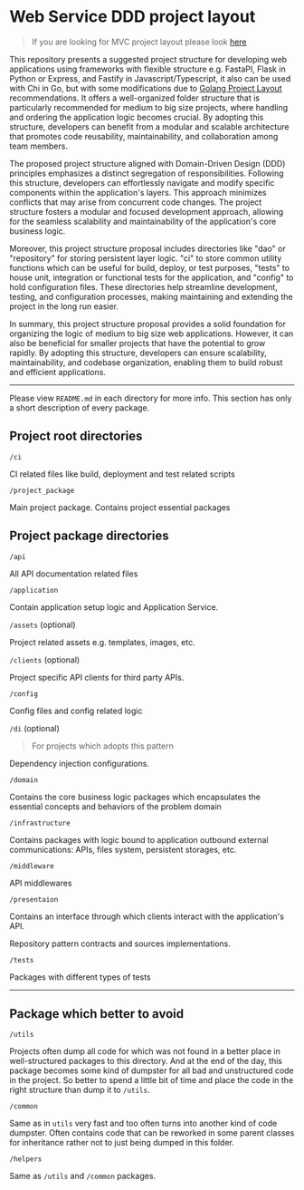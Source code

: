 
# Web Service DDD project layout

> If you are looking for MVC project layout please look [here](https://github.com/Imelstorm/web-service-mvc-project-layout)

This repository presents a suggested project structure for developing web applications using frameworks with flexible structure e.g. FastaPI, Flask in Python or Express, and Fastify in Javascript/Typescript, it also can be used with Chi in Go, but with some modifications due to [Golang Project Layout](https://github.com/golang-standards/project-layout) recommendations. It offers a well-organized folder structure that is particularly recommended for medium to big size projects, where handling and ordering the application logic becomes crucial. By adopting this structure, developers can benefit from a modular and scalable architecture that promotes code reusability, maintainability, and collaboration among team members.

The proposed project structure aligned with Domain-Driven Design (DDD) principles emphasizes a distinct segregation of responsibilities. Following this structure, developers can effortlessly navigate and modify specific components within the application's layers. This approach minimizes conflicts that may arise from concurrent code changes. The project structure fosters a modular and focused development approach, allowing for the seamless scalability and maintainability of the application's core business logic.

Moreover, this project structure proposal includes directories like "dao" or "repository" for storing persistent layer logic. "ci" to store common utility functions which can be useful for build, deploy, or test purposes, "tests" to house unit, integration or functional tests for the application, and "config" to hold configuration files. These directories help streamline development, testing, and configuration processes, making maintaining and extending the project in the long run easier.

In summary, this project structure proposal provides a solid foundation for organizing the logic of medium to big size web applications. However, it can also be beneficial for smaller projects that have the potential to grow rapidly. By adopting this structure, developers can ensure scalability, maintainability, and codebase organization, enabling them to build robust and efficient applications.

---

Please view `README.md` in each directory for more info. This section has only a short description of every package.

## Project root directories

`/ci`

CI related files like build, deployment and test related scripts

`/project_package`

Main project package. Contains project essential packages

## Project package directories

`/api`

All API documentation related files

`/application`

Contain application setup logic and Application Service.

`/assets` (optional)

Project related assets e.g. templates, images, etc.

`/clients` (optional)

Project specific API clients for third party APIs.

`/config`

Config files and config related logic

`/di` (optional)

> For projects which adopts this pattern

Dependency injection configurations.

`/domain`

Contains the core business logic packages which encapsulates the essential concepts and behaviors of the problem domain

`/infrastructure`

Contains packages with logic bound to application outbound external communications: APIs, files system, persistent storages, etc.

`/middleware`

API middlewares

`/presentaion`

Contains an interface through which clients interact with the application's API.

Repository pattern contracts and sources implementations.

`/tests`

Packages with different types of tests

---

## Package which better to avoid

`/utils`

Projects often dump all code for which was not found in a better place in well-structured packages to this directory.
And at the end of the day, this package becomes some kind of dumpster for all bad and unstructured code in the project.
So better to spend a little bit of time and place the code in the right structure than dump it to `/utils`.

`/common`

Same as in `utils` very fast and too often turns into another kind of code dumpster. Often contains code that can be reworked in some parent classes for inheritance rather not to just being dumped in this folder.

`/helpers`

Same as `/utils` and `/common` packages.